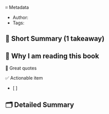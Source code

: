 ⌗ Metadata
- Author: 
- Tags:

📖 Short Summary (1 takeaway)
-

🧐 Why I am reading this book
-

🙊 Great quotes
>

✅ Actionable item
- [ ]

🗂 Detailed Summary
-